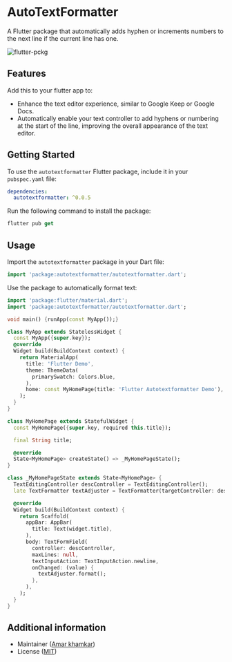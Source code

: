 

# AutoTextFormatter

A Flutter package that automatically adds hyphen or increments numbers to the next line if the current line has one.

![flutter-pckg](https://github.com/Amark19/autotextformatter/assets/71604396/903cf1ff-c52e-4a81-861e-61feb3e16ff4)


## Features

Add this to your flutter app to:
- Enhance the text editor experience, similar to Google Keep or Google Docs.
- Automatically enable your text controller to add hyphens or numbering at the start of the line, improving the overall appearance of the text editor.

## Getting Started

To use the `autotextformatter` Flutter package, include it in your `pubspec.yaml` file:

```yaml
dependencies:
  autotextformatter: ^0.0.5
```

Run the following command to install the package:

```dart
flutter pub get
```

## Usage
Import the `autotextformatter` package in your Dart file:

```dart
import 'package:autotextformatter/autotextformatter.dart';
```
Use the package to automatically format text:

```dart
import 'package:flutter/material.dart';
import 'package:autotextformatter/autotextformatter.dart';

void main() {runApp(const MyApp());}

class MyApp extends StatelessWidget {
  const MyApp({super.key});
  @override
  Widget build(BuildContext context) {
    return MaterialApp(
      title: 'Flutter Demo',
      theme: ThemeData(
        primarySwatch: Colors.blue,
      ),
      home: const MyHomePage(title: 'Flutter Autotextformatter Demo'),
    );
  }
}

class MyHomePage extends StatefulWidget {
  const MyHomePage({super.key, required this.title});

  final String title;

  @override
  State<MyHomePage> createState() => _MyHomePageState();
}

class _MyHomePageState extends State<MyHomePage> {
  TextEditingController descController = TextEditingController();
  late TextFormatter textAdjuster = TextFormatter(targetController: descController);

  @override
  Widget build(BuildContext context) {
    return Scaffold(
      appBar: AppBar(
        title: Text(widget.title),
      ),
      body: TextFormField(
        controller: descController,
        maxLines: null,
        textInputAction: TextInputAction.newline,
        onChanged: (value) {
          textAdjuster.format();
        },
      ),
    );
  }
}
```

## Additional information
- Maintainer ([Amar khamkar](https://github.com/Amark19)) 
- License ([MIT](https://github.com/Amark19/autotextformatter/blob/master/LICENSE))
